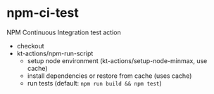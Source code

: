 # npm-ci-test

NPM Continuous Integration test action

- checkout
- kt-actions/npm-run-script
  - setup node environment (kt-actions/setup-node-minmax, use cache)
  - install dependencies or restore from cache (uses cache)
  - run tests (default: `npm run build && npm test`)
